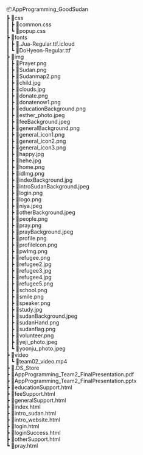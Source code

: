 📦AppProgramming_GoodSudan   
 ┣ 📂css   
 ┃ ┣ 📜common.css   
 ┃ ┗ 📜popup.css   
 ┣ 📂fonts   
 ┃ ┣ 📜.Jua-Regular.ttf.icloud   
 ┃ ┗ 📜DoHyeon-Regular.ttf   
 ┣ 📂img   
 ┃ ┣ 📜Prayer.png   
 ┃ ┣ 📜Sudan.png   
 ┃ ┣ 📜Sudanmap2.png   
 ┃ ┣ 📜child.jpg   
 ┃ ┣ 📜clouds.jpg   
 ┃ ┣ 📜donate.png   
 ┃ ┣ 📜donatenow1.png   
 ┃ ┣ 📜educationBackground.png   
 ┃ ┣ 📜esther_photo.jpeg   
 ┃ ┣ 📜feeBackground.jpeg   
 ┃ ┣ 📜generalBackground.png   
 ┃ ┣ 📜general_icon1.png   
 ┃ ┣ 📜general_icon2.png   
 ┃ ┣ 📜general_icon3.png   
 ┃ ┣ 📜happy.jpg   
 ┃ ┣ 📜hehe.jpg   
 ┃ ┣ 📜home.png   
 ┃ ┣ 📜idImg.png   
 ┃ ┣ 📜indexBackground.jpg   
 ┃ ┣ 📜introSudanBackground.jpeg   
 ┃ ┣ 📜login.png   
 ┃ ┣ 📜logo.png   
 ┃ ┣ 📜niya.jpeg   
 ┃ ┣ 📜otherBackground.jpeg   
 ┃ ┣ 📜people.png   
 ┃ ┣ 📜pray.png   
 ┃ ┣ 📜prayBackground.jpeg   
 ┃ ┣ 📜profile.png   
 ┃ ┣ 📜profileIcon.png   
 ┃ ┣ 📜pwImg.png   
 ┃ ┣ 📜refugee.png   
 ┃ ┣ 📜refugee2.jpg   
 ┃ ┣ 📜refugee3.jpg   
 ┃ ┣ 📜refugee4.jpg   
 ┃ ┣ 📜refugee5.png   
 ┃ ┣ 📜school.png   
 ┃ ┣ 📜smile.png   
 ┃ ┣ 📜speaker.png   
 ┃ ┣ 📜study.jpg   
 ┃ ┣ 📜sudanBackground.jpeg   
 ┃ ┣ 📜sudanHand.png   
 ┃ ┣ 📜sudanflag.png   
 ┃ ┣ 📜volunteer.png   
 ┃ ┣ 📜yeji_photo.jpeg   
 ┃ ┗ 📜yoonju_photo.jpeg   
 ┣ 📂video   
 ┃ ┗ 📜team02_video.mp4   
 ┣ 📜.DS_Store   
 ┣ 📜AppProgramming_Team2_FinalPresentation.pdf   
 ┣ 📜AppProgramming_Team2_FinalPresentation.pptx   
 ┣ 📜educationSupport.html   
 ┣ 📜feeSupport.html   
 ┣ 📜generalSupport.html   
 ┣ 📜index.html   
 ┣ 📜intro_sudan.html   
 ┣ 📜intro_website.html   
 ┣ 📜login.html   
 ┣ 📜loginSuccess.html   
 ┣ 📜otherSupport.html   
 ┗ 📜pray.html   
